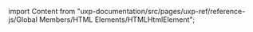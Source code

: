 
import Content from "uxp-documentation/src/pages/uxp-ref/reference-js/Global Members/HTML Elements/HTMLHtmlElement";

<Content query="product=photoshop"/>
